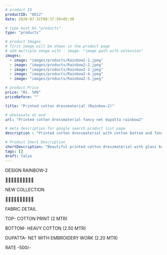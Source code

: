 ```yaml
---
# product ID
productID: "0012"
date: 2020-07-31T08:37:59+05:30

# type must be "products"
type: "products"

# product Images
# first image will be shown in the product page
# add multiple image with - image: "image path with extension"
images:
  - image: "images/products/Rainbow2-1.jpeg"
  - image: "images/products/Rainbow2-2.jpeg"
  - image: "images/products/Rainbow2-3.jpeg"
  - image: "images/products/Rainbow2-4.jpeg"
  - image: "images/products/Rainbow2-5.jpeg"

# product Price
price: "Rs. 500"
priceBefore: ""

title: "Printed cotton dressmaterial (Rainbow-2)"

# wholesale at end 
url: "Printed cotton dressmaterial fancy net dupatta rainbow2"

# meta description for google search product list page
description : "Printed cotton dressmaterial with cotton bottom and fancy net dupatta"

# Product Short Description
shortDescription: "Beautiful printed cotton dressmaterial with glass beads handwork, matching cotton bottom and fancy net dupatta with embroidery work."
tags: []
draft: false
---
```

DESIGN RAINBOW-2

💐💐💐💐💐💐💐💐💐💐

NEW COLLECTION

🌷🌷🌷🌷🌷🌷🌷🌷🌷🌷

FABRIC DETAIL

TOP- COTTON PRINT (2 MTR)

BOTTOM- HEAVY COTTON (2.50 MTR)

DUPATTA- NET WITH EMBROIDERY WORK (2.20 MTR)

RATE -500/-